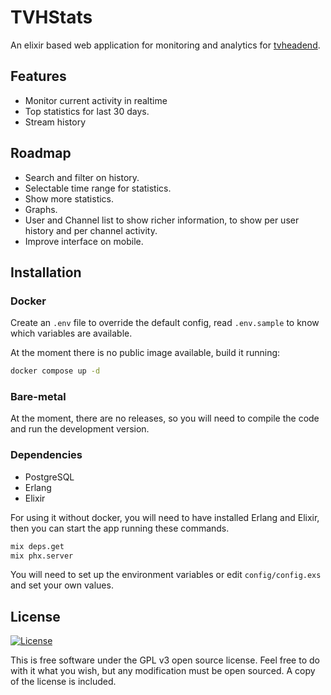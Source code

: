 # TVHStats

An elixir based web application for monitoring and analytics for [tvheadend](https://github.com/tvheadend/tvheadend).

## Features

- Monitor current activity in realtime
- Top statistics for last 30 days.
- Stream history

## Roadmap

- Search and filter on history.
- Selectable time range for statistics.
- Show more statistics.
- Graphs.
- User and Channel list to show richer information, to show per user history and per channel activity.
- Improve interface on mobile.

## Installation

### Docker

Create an `.env` file to override the default config, read `.env.sample` to know which variables are available.

At the moment there is no public image available, build it running:

```bash
docker compose up -d
```

### Bare-metal

At the moment, there are no releases, so you will need to compile the code and run the development version.

### Dependencies

- PostgreSQL
- Erlang
- Elixir

For using it without docker, you will need to have installed Erlang and Elixir, then you can start the app running these commands.

```bash
mix deps.get
mix phx.server
```

You will need to set up the environment variables or edit `config/config.exs` and set your own values.

## License

[![License][badge-license]][License]

[badge-license]: https://img.shields.io/github/license/jbonet/tvhstats?style=flat-square

This is free software under the GPL v3 open source license. Feel free to do with it what you wish,
but any modification must be open sourced. A copy of the license is included.

[License]: https://github.com/jbonet/tvhstats/blob/master/LICENSE
